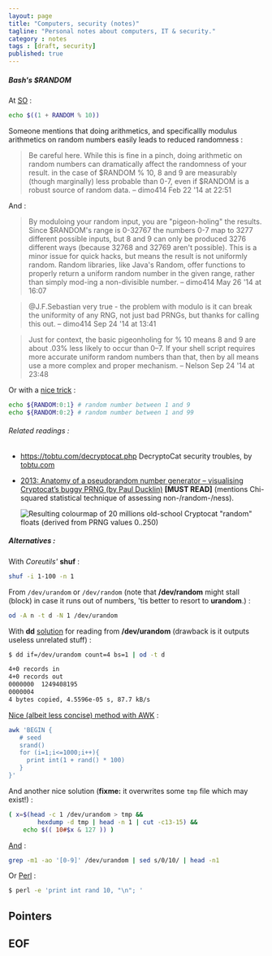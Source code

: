 ```yaml
---
layout: page
title: "Computers, security (notes)"
tagline: "Personal notes about computers, IT & security."
category : notes
tags : [draft, security]
published: true
---
```



##### Bash's $RANDOM

At [SO](https://stackoverflow.com/a/1195035) :

```bash
echo $((1 + RANDOM % 10))
```

Someone mentions that doing arithmetics, and specificallly modulus arithmetics
on random numbers easily leads to reduced randomness :

> Be careful here. While this is fine in a pinch, doing arithmetic on random
> numbers can dramatically affect the randomness of your result. in the case of
> $RANDOM % 10, 8 and 9 are measurably (though marginally) less probable than
> 0-7, even if $RANDOM is a robust source of random data. – dimo414 Feb 22 '14
> at 22:51

And :

> By moduloing your random input, you are "pigeon-holing" the results. Since
> $RANDOM's range is 0-32767 the numbers 0-7 map to 3277 different possible
> inputs, but 8 and 9 can only be produced 3276 different ways (because 32768
> and 32769 aren't possible). This is a minor issue for quick hacks, but means
> the result is not uniformly random. Random libraries, like Java's Random,
> offer functions to properly return a uniform random number in the given
> range, rather than simply mod-ing a non-divisible number. – dimo414 May 26
> '14 at 16:07

> @J.F.Sebastian very true - the problem with modulo is it can break the
> uniformity of any RNG, not just bad PRNGs, but thanks for calling this out. –
> dimo414 Sep 24 '14 at 13:41

> Just for context, the basic pigeonholing for % 10 means 8 and 9 are about
> .03% less likely to occur than 0–7. If your shell script requires more
> accurate uniform random numbers than that, then by all means use a more
> complex and proper mechanism. – Nelson Sep 24 '14 at 23:48

Or with a [nice trick](https://stackoverflow.com/a/46320476) :

```bash
echo ${RANDOM:0:1} # random number between 1 and 9
echo ${RANDOM:0:2} # random number between 1 and 99
```

###### Related readings :

* <https://tobtu.com/decryptocat.php> DecryptoCat security troubles, by
  [tobtu.com](https://tobtu.com/)
* [2013: Anatomy of a pseudorandom number generator – visualising Cryptocat’s buggy PRNG (by Paul Ducklin)](https://nakedsecurity.sophos.com/2013/07/09/anatomy-of-a-pseudorandom-number-generator-visualising-cryptocats-buggy-prng/)
  __[MUST READ]__ (mentions Chi-squared statistical technique of assessing non-/random-/ness).

    ![Resulting colourmap of 20 millions old-school Cryptocat "random" floats (derived from PRNG values 0..250)](https://sophosnews.files.wordpress.com/2013/07/colourmap-mod251-4801.png)

##### Alternatives :

With _Coreutils'_ __shuf__ :

```bash
shuf -i 1-100 -n 1
```

From `/dev/urandom` or `/dev/random` (note that __/dev/random__ might stall
(block) in case it runs out of numbers, 'tis better to resort to __urandom__.) :

```bash
od -A n -t d -N 1 /dev/urandom
```

With __dd__ [solution](https://stackoverflow.com/a/32172294) for reading from
__/dev/urandom__ (drawback is it outputs useless unrelated stuff) :

```bash
$ dd if=/dev/urandom count=4 bs=1 | od -t d

4+0 records in
4+0 records out
0000000  1249408195
0000004
4 bytes copied, 4.5596e-05 s, 87.7 kB/s
```

[Nice (albeit less concise) method with AWK](https://stackoverflow.com/a/1197337) :

```bash
awk 'BEGIN {
   # seed
   srand()
   for (i=1;i<=1000;i++){
     print int(1 + rand() * 100)
   }
}'
```

And another nice solution (__fixme:__ it overwrites some `tmp` file which may exist!) :

```bash
( x=$(head -c 1 /dev/urandom > tmp &&
        hexdump -d tmp | head -n 1 | cut -c13-15) &&
    echo $(( 10#$x & 127 )) )
```

[And](https://stackoverflow.com/a/8990953) :

```bash
grep -m1 -ao '[0-9]' /dev/urandom | sed s/0/10/ | head -n1
```

Or [Perl](https://stackoverflow.com/a/23539217) :

```bash
$ perl -e 'print int rand 10, "\n"; '
```

## Pointers


## EOF

